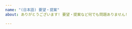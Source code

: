 ```yaml
---
name: "(日本語) 要望・提案"
about: ありがとうございます! 要望・提案など何でも問題ありません!

---
```


<!-- こちらに自由に記述してくださいませ。不明な点があればこちらからお尋ねしますので、ご安心下さいませ。もし端末画面における動作例がありましたら、それを記入して頂けると分かりやすいかもしれないので御一考頂ければ幸いです。 -->
